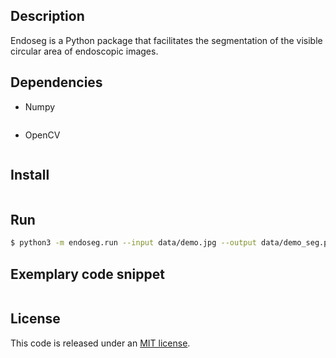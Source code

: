 Description
-----------
Endoseg is a Python package that facilitates the segmentation of the visible circular area of endoscopic images.

Dependencies
------------
* Numpy
```bash

```

* OpenCV
```bash

```

Install
-------
```bash

```

Run
---
```bash
$ python3 -m endoseg.run --input data/demo.jpg --output data/demo_seg.png
```

Exemplary code snippet
----------------------
```python

```

License
-------
This code is released under an [MIT license](https://github.com/luiscarlosgph/endoseg/blob/main/LICENSE).
